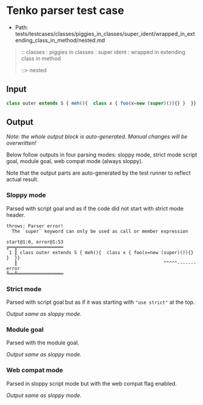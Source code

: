 # Tenko parser test case

- Path: tests/testcases/classes/piggies_in_classes/super_ident/wrapped_in_extending_class_in_method/nested.md

> :: classes : piggies in classes : super ident : wrapped in extending class in method
>
> ::> nested

## Input

`````js
class outer extends S { meh(){  class x { foo(x=new (super)()){} }  }}
`````

## Output

_Note: the whole output block is auto-generated. Manual changes will be overwritten!_

Below follow outputs in four parsing modes: sloppy mode, strict mode script goal, module goal, web compat mode (always sloppy).

Note that the output parts are auto-generated by the test runner to reflect actual result.

### Sloppy mode

Parsed with script goal and as if the code did not start with strict mode header.

`````
throws: Parser error!
  The `super` keyword can only be used as call or member expression

start@1:0, error@1:53
╔══╦═════════════════
 1 ║ class outer extends S { meh(){  class x { foo(x=new (super)()){} }  }}
   ║                                                      ^^^^^------- error
╚══╩═════════════════

`````

### Strict mode

Parsed with script goal but as if it was starting with `"use strict"` at the top.

_Output same as sloppy mode._

### Module goal

Parsed with the module goal.

_Output same as sloppy mode._

### Web compat mode

Parsed in sloppy script mode but with the web compat flag enabled.

_Output same as sloppy mode._
